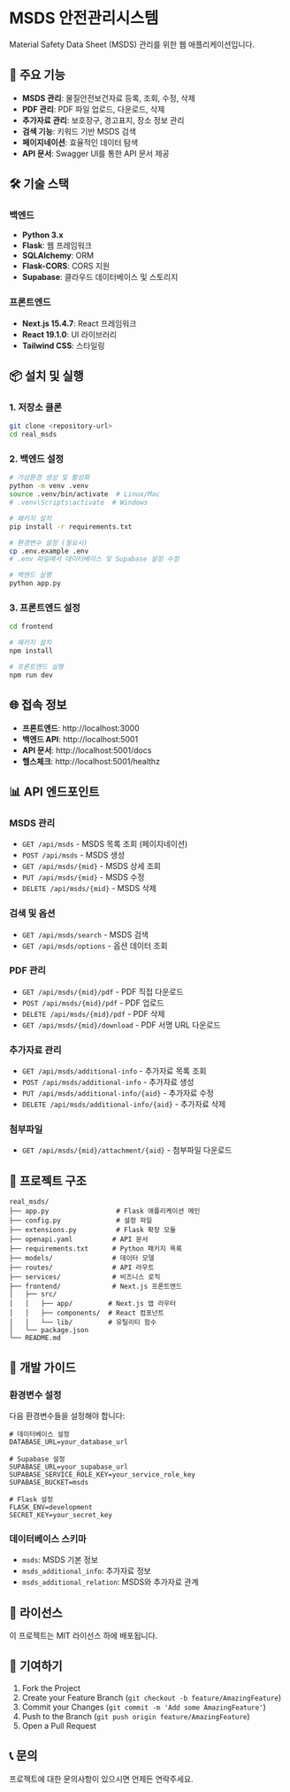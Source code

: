 # MSDS 안전관리시스템

Material Safety Data Sheet (MSDS) 관리를 위한 웹 애플리케이션입니다.

## 🚀 주요 기능

- **MSDS 관리**: 물질안전보건자료 등록, 조회, 수정, 삭제
- **PDF 관리**: PDF 파일 업로드, 다운로드, 삭제
- **추가자료 관리**: 보호장구, 경고표지, 장소 정보 관리
- **검색 기능**: 키워드 기반 MSDS 검색
- **페이지네이션**: 효율적인 데이터 탐색
- **API 문서**: Swagger UI를 통한 API 문서 제공

## 🛠 기술 스택

### 백엔드
- **Python 3.x**
- **Flask**: 웹 프레임워크
- **SQLAlchemy**: ORM
- **Flask-CORS**: CORS 지원
- **Supabase**: 클라우드 데이터베이스 및 스토리지

### 프론트엔드
- **Next.js 15.4.7**: React 프레임워크
- **React 19.1.0**: UI 라이브러리
- **Tailwind CSS**: 스타일링

## 📦 설치 및 실행

### 1. 저장소 클론
```bash
git clone <repository-url>
cd real_msds
```

### 2. 백엔드 설정
```bash
# 가상환경 생성 및 활성화
python -m venv .venv
source .venv/bin/activate  # Linux/Mac
# .venv\Scripts\activate  # Windows

# 패키지 설치
pip install -r requirements.txt

# 환경변수 설정 (필요시)
cp .env.example .env
# .env 파일에서 데이터베이스 및 Supabase 설정 수정

# 백엔드 실행
python app.py
```

### 3. 프론트엔드 설정
```bash
cd frontend

# 패키지 설치
npm install

# 프론트엔드 실행
npm run dev
```

## 🌐 접속 정보

- **프론트엔드**: http://localhost:3000
- **백엔드 API**: http://localhost:5001
- **API 문서**: http://localhost:5001/docs
- **헬스체크**: http://localhost:5001/healthz

## 📊 API 엔드포인트

### MSDS 관리
- `GET /api/msds` - MSDS 목록 조회 (페이지네이션)
- `POST /api/msds` - MSDS 생성
- `GET /api/msds/{mid}` - MSDS 상세 조회
- `PUT /api/msds/{mid}` - MSDS 수정
- `DELETE /api/msds/{mid}` - MSDS 삭제

### 검색 및 옵션
- `GET /api/msds/search` - MSDS 검색
- `GET /api/msds/options` - 옵션 데이터 조회

### PDF 관리
- `GET /api/msds/{mid}/pdf` - PDF 직접 다운로드
- `POST /api/msds/{mid}/pdf` - PDF 업로드
- `DELETE /api/msds/{mid}/pdf` - PDF 삭제
- `GET /api/msds/{mid}/download` - PDF 서명 URL 다운로드

### 추가자료 관리
- `GET /api/msds/additional-info` - 추가자료 목록 조회
- `POST /api/msds/additional-info` - 추가자료 생성
- `PUT /api/msds/additional-info/{aid}` - 추가자료 수정
- `DELETE /api/msds/additional-info/{aid}` - 추가자료 삭제

### 첨부파일
- `GET /api/msds/{mid}/attachment/{aid}` - 첨부파일 다운로드

## 📁 프로젝트 구조

```
real_msds/
├── app.py                 # Flask 애플리케이션 메인
├── config.py              # 설정 파일
├── extensions.py          # Flask 확장 모듈
├── openapi.yaml          # API 문서
├── requirements.txt      # Python 패키지 목록
├── models/               # 데이터 모델
├── routes/               # API 라우트
├── services/             # 비즈니스 로직
├── frontend/             # Next.js 프론트엔드
│   ├── src/
│   │   ├── app/         # Next.js 앱 라우터
│   │   ├── components/  # React 컴포넌트
│   │   └── lib/         # 유틸리티 함수
│   └── package.json
└── README.md
```

## 🔧 개발 가이드

### 환경변수 설정
다음 환경변수들을 설정해야 합니다:

```env
# 데이터베이스 설정
DATABASE_URL=your_database_url

# Supabase 설정
SUPABASE_URL=your_supabase_url
SUPABASE_SERVICE_ROLE_KEY=your_service_role_key
SUPABASE_BUCKET=msds

# Flask 설정
FLASK_ENV=development
SECRET_KEY=your_secret_key
```

### 데이터베이스 스키마
- `msds`: MSDS 기본 정보
- `msds_additional_info`: 추가자료 정보
- `msds_additional_relation`: MSDS와 추가자료 관계

## 📝 라이선스

이 프로젝트는 MIT 라이선스 하에 배포됩니다.

## 🤝 기여하기

1. Fork the Project
2. Create your Feature Branch (`git checkout -b feature/AmazingFeature`)
3. Commit your Changes (`git commit -m 'Add some AmazingFeature'`)
4. Push to the Branch (`git push origin feature/AmazingFeature`)
5. Open a Pull Request

## 📞 문의

프로젝트에 대한 문의사항이 있으시면 언제든 연락주세요.
